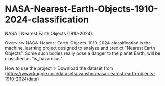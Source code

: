 # NASA-Nearest-Earth-Objects-1910-2024-classification
NASA | Nearest Earth Objects (1910-2024)

Overview 
NASA-Nearest-Earth-Objects-1910-2024-classification is the machine_learning project designed to analyze and predict "Nearest Earth Objects". Some such bodies really pose a danger to the planet Earth, will be classified as "is_hazardous".

How to use the project
1- Download the dataset from (https://www.kaggle.com/datasets/ivansher/nasa-nearest-earth-objects-1910-2024/data)
